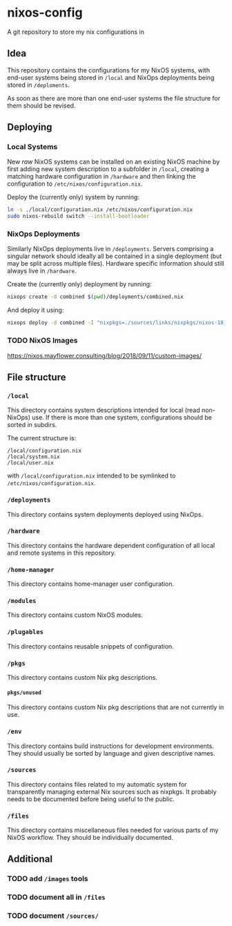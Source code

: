 # nixos-config

A git repository to store my nix configurations in


## Idea

This repository contains the configurations for my NixOS systems, with end-user systems being stored in `/local` and NixOps deployments being stored in `/deploments`.

As soon as there are more than one end-user systems the file structure for them should be revised.


## Deploying


### Local Systems

New *raw* NixOS systems can be installed on an existing NixOS machine by first adding new system description to a subfolder in `/local`, creating a matching hardware configuration in `/hardware` and then linking the configuration to `/etc/nixos/configuration.nix`.

Deploy the (currently only) system by running:

```sh
ln -s ./local/configuration.nix /etc/nixos/configuration.nix
sudo nixos-rebuild switch --install-bootloader
```

### NixOps Deployments

Similarly NixOps deployments live in `/deployments`. Servers comprising a singular network should ideally all be contained in a single deployment (but may be split across multiple files). Hardware specific information should still always live in `/hardware`.

Create the (currently only) deployment by running:

```sh
nixops create -d combined $(pwd)/deployments/combined.nix
```

And deploy it using:

```sh
nixops deploy -d combined -I "nixpkgs=./sources/links/nixpkgs/nixos-18_09-small"
```


### TODO NixOS Images

<https://nixos.mayflower.consulting/blog/2018/09/11/custom-images/>


## File structure


### `/local`

This directory contains system descriptions intended for local (read non-NixOps) use. If there is more than one system, configurations should be sorted in subdirs.

The current structure is:

```
/local/configuration.nix
/local/system.nix
/local/user.nix
```

with `/local/configuration.nix` intended to be symlinked to `/etc/nixos/configuration.nix`.


### `/deployments`

This directory contains system deployments deployed using NixOps.


### `/hardware`

This directory contains the hardware dependent configuration of all local and remote systems in this repository.


### `/home-manager`

This directory contains home-manager user configuration.


### `/modules`

This directory contains custom NixOS modules.


### `/plugables`

This directory contains reusable snippets of configuration.


### `/pkgs`

This directory contains custom Nix pkg descriptions.

#### `pkgs/unused`
This directory contains custom Nix pkg descriptions that are not currently in use.


### `/env`
  This directory contains build instructions for development environments. They should usually be sorted by language and given descriptive names.


### `/sources`

This directory contains files related to my automatic system for transparently managing external Nix sources such as nixpkgs. It probably needs to be documented before being useful to the public.


### `/files`

This directory contains miscellaneous files needed for various parts of my NixOS workflow. They should be individually documented.


## Additional
### TODO add `/images` tools
### TODO document all in `/files`
### TODO document `/sources/`
